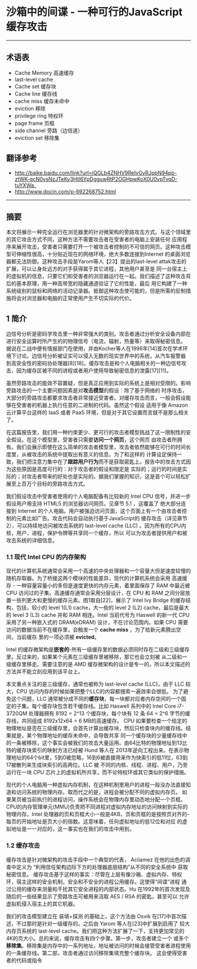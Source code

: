 # 沙箱中的间谍 - 一种可行的JavaScript缓存攻击
------------------------

## 术语表
- Cache Memory 高速缓存
- last-level cache
- Cache set 缓存块
- Cache line 缓存线
- cache miss 缓存未命中
- eviction 移除
- privilege ring 特权环
- page frame 页框
- side channel 旁路（边信道）
- eviction set 移除集

## 翻译参考
- http://baike.baidu.com/link?url=jQGLb4ZNHV9ReIvGyRJppN94pp-ztWK-qcN0vsNzJTeKy3Htl6YpDgguwRtP2OGHpwKoX0U0vpTvqD-tuYXWa_
- http://www.docin.com/p-692268752.html

------------------------

## 摘要

本文将展示一种完全运行在浏览器里的针对微架构的旁路攻击方式。与这个领域里的其它攻击方式不同，这种方法不需要攻击者在受害者的电脑上安装任何
应用程序来展开攻击，受害者只需要打开一个被攻击者控制的不可信的网页。这种攻击模型可伸缩性很高，十分贴近现在的网络环境，绝大多数连接到Internet
的桌面浏览器都无法防御。这种攻击手段是Yarom等人【23】提出的last-level attak攻击的扩展，可以让身处远方的对手获得属于其它进程，其他用户甚至是
同一台宿主上的虚拟机的信息，只要它们和受害者的浏览器运行在一起。我们描述了这种攻击背后的基本原理，用一种高带宽的隐藏通道验证了它的性能，最后
用它构建了一种系统级别的鼠标和网络的活动记录器。抵御这种攻击使可能的，但是所需的反制措施将会对浏览器和电脑的正常使用产生不切实际的代价。


## 1 简介

边信号分析是密码学攻击里一种非常强大的类别。攻击者通过分析安全设备内部在进行安全运算时所产生的的物理信号（电流，辐射，热量等）来取得秘密信息。
据说在二战中便有情报部门在使用，并由Kocher等人在1996年[14]首次在学术环境下讨论。边信号分析被证实可以侵入无数的现实世界中的系统，从汽车报警器
到高安全性的密码协处理器[8][18]。缓存攻击是和个人电脑相关的一种边信号攻击，因为缓存区被不同的进程或者用户使用导致秘密信息的泄露[17][11]。

虽然旁路攻击的能效不容置疑，但是真正应用到实际的系统上是相对受限的。影响旁路攻击的一个主要问题因素是对**攻击模型**的假设：除了基于网络的
时序攻击，大部分的旁路攻击都要求攻击者非常接近受害者。对缓存攻击而言，一般会假设能够在受害者的机器上执行任意的二进制的代码。虽然这个假设
适用于像 Amazon 云计算平台这样的 IaaS 或者 PaaS 环境，但是对于其它设置而言就不是那么相关了。

在这篇报告里，我们用一种约束更少、更可行的攻击者模型挑战了这一限制性的安全假设。在这个模型里，受害者只需要**访问一个网页**，这个网页
由攻击者所拥有。我们会展示即使在这么简单的攻击者模型里，攻击者依然能够在可行的时间长度里，从被攻击的系统中提取出有意义的信息。为了和这样的
计算设定保持一致，我们把注意力集中在了**跟踪用户行为**而不是获取密匙上。报告中的攻击方式因为这些原因是高度可行的：对于攻击者的假设和限定是
实际的；运行的时间是实际的；对攻击者带来的好处也是实际的。据我们掌握的知识，这是首个可以轻松扩展至上百万个目标的旁路攻击方式。

我们假设攻击中受害者使用的个人电脑配备有比较新的 Intel CPU 信号，并进一步假设用户用支持 HTML5 的浏览器访问网页。见章节 5.1 ，这覆盖了
绝大部分连接到 Internet 的个人电脑。用户被强迫访问页面，这个页面上有一个由攻击者控制的元素比如广告。攻击代码会自动执行基于JavaScript的
缓存攻击（详见章节2），可以持续地访问被攻击系统的 last-level cache (LLC) 。因为所有的CPU内核，用户，进程，保护令牌等共享同一个缓存，所以
可以为攻击者提供用户和被攻击系统的详细信息。
 
### 1.1 现代 Intel CPU 的内存架构
 
现代的计算机系统通常会采用一个高速的中央处理器和一个容量大但是速度较慢的随机存取器。为了桥接这两个模块的性能差异，现代的计算机系统会采用
高速缓存 - 一种容量容量小的多但是速度更快的内存元素，着里面保存了 RAM 中最近被 CPU 访问过的子集。高速缓存通常会采用分层设计，在 CPU 和 RAM 
之间分层放置一些列更大和更慢的缓存元素。图1取自[22]，展示了 Intel Ivy Bridge 的缓存结构，包括，较小的 level 1(L1) cache，大一些的
level 2 (L2) cache，最后是最大的 level 3 (L3) cache 并和 RAM 相连。Intel 当前代号为 Haswell 的新一代 CPU 采用了另一种嵌入式的 
DRAM(eDRAM) 设计，不在讨论范围内。如果 CPU 需要访问的数据当前不在缓存里，会触发一个 **cache miss** ，为了给新元素腾出空间，当前缓存
里的一项必须被 **evicted**。
  
Intel 的缓存微架构是**嵌套的**-所有一级缓存里的数据必须同时存在二级和三级缓存里。反过来的，如果某个元素在三级缓存里被移除，那它也会立刻被
从二级和一级缓存里移走。需要注意的是 AMD 缓存微架构的设计是专一的，所以本文描述的方法并不能立刻应用到该平台上。
  
本文重点关注的是三级缓存，通常也被称为 last-level cache (LLC)。由于 LLC 较大，CPU 访问内存的时候如果把整个LLC的内容都搜索一遍效率会很低。
为了避免这个问题，LLC 通常被分成不同的**缓存块**，每一块都对应者内存空间的一个固定的子集。每个缓存块包含若干缓存线。比如 Haswell 系列中的 
Intel Core i7-3720QM 处理器拥有 8192 = 2^13 个缓存块，每个块有 12 条 64 = 2^6 字节的缓存线，共同组成 8192x12x64 = 6 MB的高速缓存。
CPU 如果要检查一个给定的物理地址是否在三级缓存里，会首先计算出缓存块，然后只检查块内的缓存线。结果就是，某个物理地址的缓存未命中，会导致共享
同一个缓存块的少量缓存线中的一条被移除，这个事实会被我们的攻击大量运用。由64比特的物理地址到13比特的缓存块索引的映射方法已经被 Hund 等人在
2013年逆向工程出来。在表示物理地址的64个bit里，5到0被忽略，16到6被直接用来作为快索引的低11位，63到17被散列来生成块索引的高两位。LLC 被
不同的内核、线程、进程、用户，乃至运行在一块 CPU 芯片上的虚拟机所共享，而不论特权环或其它类似的保护措施。

现代的个人电脑用一种虚拟内存机制，在这种机制里用户的进程一般没办法直接知道和访问系统的物理内存。取而代之的是，进程会被分配不同的虚拟内存页。
如果某页被当前执行的进程访问，操作系统会在物理内存里动态地分配一个页框。CPU的内存管理单元(MMU)负责把不同进程对虚拟内存地址的访问映射到实际的
物理内存。Intel 处理器的页和页框大小一般是4KB，页和页框的是按照页对齐的-每页的开始地址是页大小的倍数。这意味着，任何虚拟地址的低12位和对应
的虚拟地址是一一对应的，这一事实也在我们的攻击中用到。

### 1.2 缓存攻击

缓存攻击是针对微架构的攻击手段中一个典型的代表， Aciiamez 在他的出色的调查中定义为 “利用信任架构边际下方的处理器底层结构”从不同的安全系统中
获取秘密信息。 缓存攻击基于这样的事实：尽管在上层有像沙箱、虚拟内存、特权环，宿主这样的安全机制，安全和不安全的进程公用缓存。这使得“间谍”进程
通过公用的缓存来测量和干扰其它安全进程的内部状态。Hu 在1992年的首次发现及随后的一些结果显示了旁路攻击可被用来活取 AES / RSA 的密匙，甚至可以
允许虚拟机侵入宿主上的其它机器。

我们的攻击模型建立在 装填+探测 的基础上，这个方法由 Osvik 在[17]中首次描述，不过那时是针对一级缓存的。之后由 Yarom 等人在[23]中扩展到启用了
较大内存页系统的 last-level cache。我们把这种方法扩展了一下，支持更加常见的4K的页大小。总的来说，缓存攻击有四个步骤。第一步，攻击者建立一个
或多个**移除集**。移除集是内存中的一系列地址，地址被访问的时候会接管受害者进程使用的一条缓存线。第二部，攻击者通过访问移除集填充整个缓存块。
这会使得受害者的代码或指令
